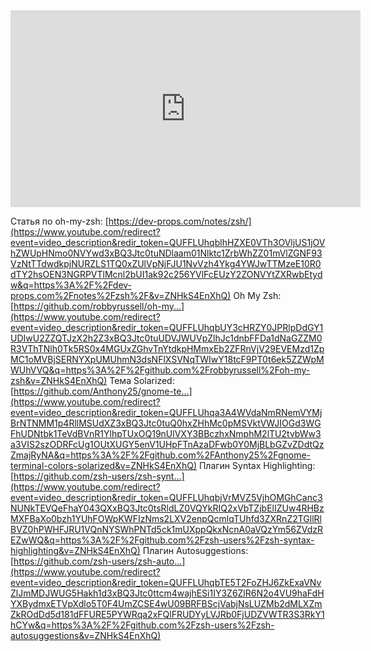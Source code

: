<iframe width="560" height="315" src="https://www.youtube.com/embed/ZNHkS4EnXhQ" title="YouTube video player" frameborder="0" allow="accelerometer; autoplay; clipboard-write; encrypted-media; gyroscope; picture-in-picture; web-share" allowfullscreen></iframe>

Статья по oh-my-zsh: [https://dev-props.com/notes/zsh/](https://www.youtube.com/redirect?event=video_description&redir_token=QUFFLUhqblhHZXE0VTh3OVljUS1jOVhZWUpHNmo0NVYwd3xBQ3Jtc0tuNDlaam01Nlktc1ZrbWhZZ01mVlZGNF93VzNtTTdwdkpjNURZLS1TQ0xZUlVpNjFJU1NvVzh4Ykg4YWJwTTMzeE10R0dTY2hsOEN3NGRPVTlMcnl2bUI1ak92c256YVlFcEUzY2ZONVYtZXRwbEtydw&q=https%3A%2F%2Fdev-props.com%2Fnotes%2Fzsh%2F&v=ZNHkS4EnXhQ) Oh My Zsh: [https://github.com/robbyrussell/oh-my...](https://www.youtube.com/redirect?event=video_description&redir_token=QUFFLUhqbUY3cHRZY0JPRlpDdGY1UDIwU2ZZQTJzX2h2Z3xBQ3Jtc0tuUDVJWUVpZlhJc1dnbFFDa1dNaGZZM0R3VThTNlh0Tk5RS0x4MGUxZGhvTnYtdkpHMmxEb2ZFRnVjV29EVEMzd1ZpMC1oMVBjSERNYXpUMUhmN3dsNFlXSVNqTWIwY18tcF9PT0t6ek5ZZWpMWUhVVQ&q=https%3A%2F%2Fgithub.com%2Frobbyrussell%2Foh-my-zsh&v=ZNHkS4EnXhQ) Teма Solarized: [https://github.com/Anthony25/gnome-te...](https://www.youtube.com/redirect?event=video_description&redir_token=QUFFLUhqa3A4WVdaNmRNemVYMjBrNTNMM1p4RllMSUdXZ3xBQ3Jtc0tuQ0hxZHhMc0pMSVktVWJIOGd3WGFhUDNtbk1TeVdBVnR1YlhpTUxOQ19nUlVXY3BBczhxNmphM2lTU2tvbWw3a3VIS2szODRFcUg1OUtXUGY5enV1UHpFTnAzaDFwb0Y0MjBLbGZvZDdtQzZmajRyNA&q=https%3A%2F%2Fgithub.com%2FAnthony25%2Fgnome-terminal-colors-solarized&v=ZNHkS4EnXhQ) Плагин Syntax Highlighting: [https://github.com/zsh-users/zsh-synt...](https://www.youtube.com/redirect?event=video_description&redir_token=QUFFLUhqbjVrMVZ5VjhOMGhCanc3NUNkTEVQeFhaY043QXxBQ3Jtc0tsRldLZ0VQYkRIQ2xVbTZjbElIZUw4RHBzMXFBaXo0bzh1YUhFOWpKWFIzNms2LXV2enpQcmlqTUhfd3ZXRnZ2TGllRlBVZ0hPWHFJRU1VQnNYSWhPNTd5ck1mUXppQkxNcnA0aVQzYm56ZVdzREZwWQ&q=https%3A%2F%2Fgithub.com%2Fzsh-users%2Fzsh-syntax-highlighting&v=ZNHkS4EnXhQ) Плагин Autosuggestions: [https://github.com/zsh-users/zsh-auto...](https://www.youtube.com/redirect?event=video_description&redir_token=QUFFLUhqbTE5T2FoZHJ6ZkExaVNvZlJmMDJWUG5Hakh1d3xBQ3Jtc0ttcm4wajhESi1IY3Z6ZlR6N2o4VU9haFdHYXBydmxETVpXdlo5T0F4UmZCSE4wU09BRFBScjVabjNsLUZMb2dMLXZmZkROdDd5d181dFFURE5PYWRqa2xFQlFRUDYyLVJRb0FjUDZVWTR3S3RkY1hCYw&q=https%3A%2F%2Fgithub.com%2Fzsh-users%2Fzsh-autosuggestions&v=ZNHkS4EnXhQ)